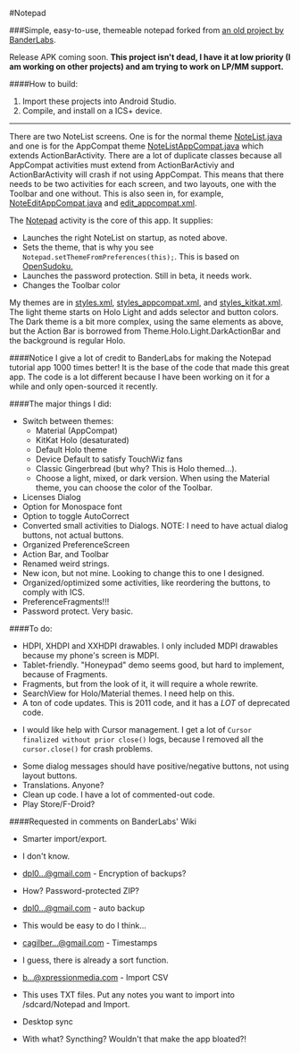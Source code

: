 #Notepad

###Simple, easy-to-use, themeable notepad forked from [an old project by BanderLabs](https://code.google.com/p/banderlabs).

Release APK coming soon.
**This project isn't dead, I have it at low priority (I am working on other projects) and am trying to work on LP/MM support.**

####How to build:
 1. Import these projects into Android Studio.
 2. Compile, and install on a ICS+ device.

---- 
There are two NoteList screens. One is for the normal theme [NoteList.java](app/src/main/java/bander/notepad/NoteList.java) and one is for the AppCompat theme [NoteListAppCompat.java](app/src/main/java/bander/notepad/NoteListAppCompat.java) which extends ActionBarActivity. There are a lot of duplicate classes because all AppCompat activities must extend from ActionBarActiviy and ActionBarActivity will crash if not using AppCompat. This means that there needs to be two activities for each screen, and two layouts, one with the Toolbar and one without. This is also seen in, for example, [NoteEditAppCompat.java](app/src/main/java/bander/notepad/NoteEditAppCompat.java) and [edit_appcompat.xml](app/src/main/res/layout/edit_appcompat.xml).

The [Notepad](app/src/main/java/bander/notepad/Notepad.java) activity is the core of this app. It supplies:
- Launches the right NoteList on startup, as noted above.
- Sets the theme, that is why you see `Notepad.setThemeFromPreferences(this);`. This is based on [OpenSudoku.](https://github.com/romario333/opensudoku)
- Launches the password protection. Still in beta, it needs work.
- Changes the Toolbar color

My themes are in [styles.xml](app/src/main/res/values/styles.xml), [styles_appcompat.xml](app/src/main/res/values/styles_appcompat.xml), and [styles_kitkat.xml](app/src/main/res/values/styles_kitkat.xml). The light theme starts on Holo Light and adds selector and button colors. The Dark theme is a bit more complex, using the same elements as above, but the Action Bar is borrowed from Theme.Holo.Light.DarkActionBar and the background is regular Holo.

####Notice
I give a lot of credit to BanderLabs for making the Notepad tutorial app 1000 times better! It is the base of the code that made this great app. The code is a lot different because I have been working on it for a while and only open-sourced it recently.

####The major things I did:
- Switch between themes:
  * Material (AppCompat)
  * KitKat Holo (desaturated)
  * Default Holo theme
  * Device Default to satisfy TouchWiz fans
  * Classic Gingerbread (but why? This is Holo themed...). 
  * Choose a light, mixed, or dark version. When using the Material theme, you can choose the color of the Toolbar.
- Licenses Dialog
- Option for Monospace font
- Option to toggle AutoCorrect
- Converted small activities to Dialogs. NOTE: I need to have actual dialog buttons, not actual buttons.
- Organized PreferenceScreen
- Action Bar, and Toolbar
- Renamed weird strings.
- New icon, but not mine. Looking to change this to one I designed.
- Organized/optimized some activities, like reordering the buttons, to comply with ICS.
- PreferenceFragments!!!
- Password protect. Very basic.

####To do:
- HDPI, XHDPI and XXHDPI drawables. I only included MDPI drawables because my phone's screen is MDPI.
- Tablet-friendly. "Honeypad" demo seems good, but hard to implement, because of Fragments.
- Fragments, but from the look of it, it will require a whole rewrite.
- SearchView for Holo/Material themes. I need help on this. 
- A ton of code updates. This is 2011 code, and it has a *LOT* of deprecated code.
 * I would like help with Cursor management. I get a lot of `Cursor finalized without prior close()` logs, because I removed all the `cursor.close()` for crash problems.
- Some dialog messages should have positive/negative buttons, not using layout buttons.
- Translations. Anyone?
- Clean up code. I have a lot of commented-out code.
- Play Store/F-Droid?

####Requested in comments on BanderLabs' Wiki
- Smarter import/export. 
 * I don't know. 
- dpl0...@gmail.com - Encryption of backups?
 * How? Password-protected ZIP?
- dpl0...@gmail.com - auto backup 
 * This would be easy to do I think...
- cagilber...@gmail.com - Timestamps
 * I guess, there is already a sort function.
- b...@xpressionmedia.com - Import CSV
 * This uses TXT files. Put any notes you want to import into /sdcard/Notepad and Import.
- Desktop sync
 * With what? Syncthing? Wouldn't that make the app bloated?!
